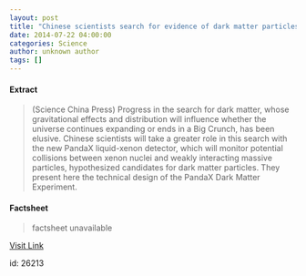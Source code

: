 ```yaml
---
layout: post
title: "Chinese scientists search for evidence of dark matter particles with new underground PandaX detector"
date: 2014-07-22 04:00:00
categories: Science
author: unknown author
tags: []
---
```



#### Extract
>(Science China Press) Progress in the search for dark matter, whose gravitational effects and distribution will influence whether the universe continues expanding or ends in a Big Crunch, has been elusive. Chinese scientists will take a greater role in this search with the new PandaX liquid-xenon detector, which will monitor potential collisions between xenon nuclei and weakly interacting massive particles, hypothesized candidates for dark matter particles.  They present here the technical design of the PandaX Dark Matter Experiment.

#### Factsheet
>factsheet unavailable

[Visit Link](http://www.eurekalert.org/pub_releases/2014-07/scp-css072214.php)

id:   26213
